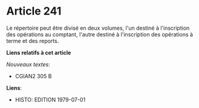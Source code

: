 # Article 241

Le répertoire peut être divisé en deux volumes, l'un destiné à l'inscription des opérations au comptant, l'autre destiné à
l'inscription des opérations à terme et des reports.

**Liens relatifs à cet article**

_Nouveaux textes_:

  - CGIAN2 305 B

**Liens**:

  - HISTO: EDITION 1979-07-01
